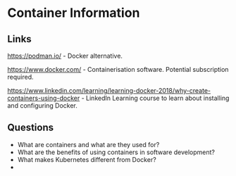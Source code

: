 # Container Information

## Links
https://podman.io/ - Docker alternative.

https://www.docker.com/ - Containerisation software. Potential subscription required.

https://www.linkedin.com/learning/learning-docker-2018/why-create-containers-using-docker - LinkedIn Learning course to learn about installing and configuring Docker.


## Questions

* What are containers and what are they used for? 
* What are the benefits of using containers in software development?
* What makes Kubernetes different from Docker?
* 